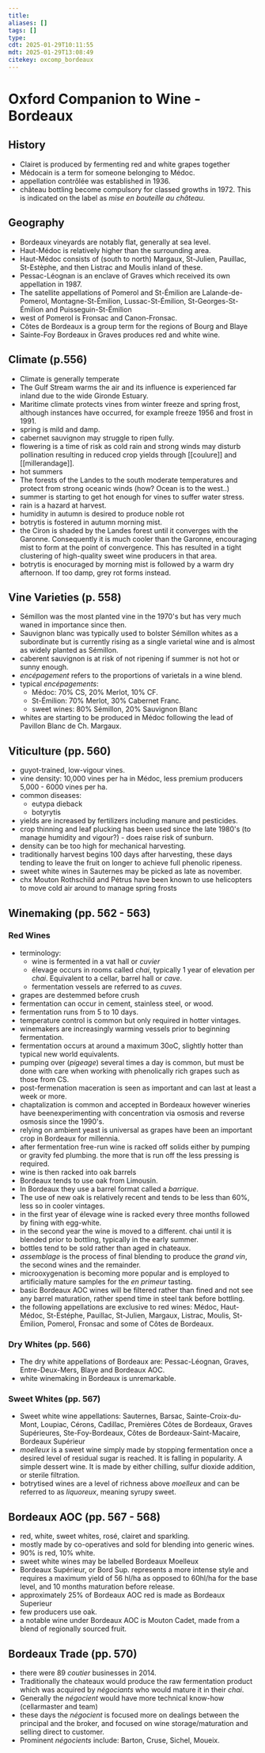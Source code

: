 ```yaml
---
title: 
aliases: []
tags: []
type:
cdt: 2025-01-29T10:11:55
mdt: 2025-01-29T13:08:49
citekey: oxcomp_bordeaux
---
```


# Oxford Companion to Wine - Bordeaux

## History

- Clairet is produced by fermenting red and white grapes together
- Médocain is a term for someone belonging to Médoc.
- appellation contrôlée was established in 1936.
- château bottling become compulsory for classed growths in 1972. This is indicated on the label as *mise en bouteille au château*.

## Geography

- Bordeaux vineyards are notably flat, generally at sea level.
- Haut-Médoc is relatively higher than the surrounding area.
- Haut-Médoc consists of (south to north) Margaux, St-Julien, Pauillac, St-Estèphe, and then Listrac and Moulis inland of these.
- Pessac-Léognan is an enclave of Graves which received its own appellation in 1987.
- The satellite appellations of Pomerol and St-Émilion are Lalande-de-Pomerol, Montagne-St-Émilion, Lussac-St-Émilion, St-Georges-St-Émilion and Puisseguin-St-Émilion
- west of Pomerol is Fronsac and Canon-Fronsac.
- Côtes de Bordeaux is a group term for the regions of Bourg and Blaye
- Sainte-Foy Bordeaux in Graves produces red and white wine.

## Climate (p.556)

- Climate is generally temperate
- The Gulf Stream warms the air and its influence is experienced far inland due to the wide Gironde Estuary.
- Maritime climate protects vines from winter freeze and spring frost, although instances have occurred, for example freeze 1956 and frost in 1991.
- spring is mild and damp.
- cabernet sauvignon may struggle to ripen fully.
- flowering is a time of risk as cold rain and strong winds may disturb pollination resulting in reduced crop yields through [[coulure]] and [[millerandage]].
- hot summers
- The forests of the Landes to the south moderate temperatures and protect from strong oceanic winds (how? Ocean is to the west..)
- summer is starting to get hot enough for vines to suffer water stress.
- rain is a hazard at harvest.
- humidity in autumn is desired to produce noble rot
- botrytis is fostered in autumn morning mist.
- the Ciron is shaded by the Landes forest until it converges with the Garonne. Consequently it is much cooler than the Garonne, encouraging mist to form at the point of convergence. This has resulted in a tight clustering of high-quality sweet wine producers in that area.
- botrytis is enocuraged by morning mist is followed by a warm dry afternoon. If too damp, grey rot forms instead.

## Vine Varieties (p. 558)

- Sémillon was the most planted vine in the 1970's but has very much waned in importance since then.
- Sauvignon blanc was typically used to bolster Sémillon whites as a subordinate but is currently rising as a single varietal wine and is almost as widely planted as Sémillon.
- caberent sauvignon is at risk of not ripening if summer is not hot or sunny enough.
- *encépagement* refers to the proportions of varietals in a wine blend.
- typical *encépagements*:
	- Médoc: 70% CS, 20% Merlot, 10% CF.
	- St-Émilion: 70% Merlot, 30% Cabernet Franc.
	- sweet wines: 80% Sémillon, 20% Sauvignon Blanc
- whites are starting to be produced in Médoc following the lead of Pavillon Blanc de Ch. Margaux.

## Viticulture (pp. 560)

- guyot-trained, low-vigour vines.
- vine density: 10,000 vines per ha in Médoc, less premium producers 5,000 - 6000 vines per ha.
- common diseases:
	- eutypa dieback
	- botyrytis
- yields are increased by fertilizers including manure and pesticides.
- crop thinning and leaf plucking has been used since the late 1980's (to manage humidity and vigour?) - does raise risk of sunburn.
- density can be too high for mechanical harvesting.
- traditionally harvest begins 100 days after harvesting, these days tending to leave the fruit on longer to achieve full phenolic ripeness.
- sweet white wines in Sauternes may be picked as late as november.
- chx Mouton Rothschild and Pétrus have been known to use helicopters to move cold air around to manage spring frosts

## Winemaking (pp. 562 - 563)

### Red Wines

- terminology:
	- wine is fermented in a vat hall or *cuvier*
	- élevage occurs in rooms called *chai*, typically 1 year of elevation per *chai*. Equivalent to a cellar, barrel hall or *cave*.
	- fermentation vessels are referred to as *cuves*.
- grapes are destemmed before crush
- fermentation can occur in cement, stainless steel, or wood.
- fermentation runs from 5 to 10 days.
- temperature control is common but only required in hotter vintages.
- winemakers are increasingly warming vessels prior to beginning fermentation.
- fermentation occurs at around a maximum 30oC, slightly hotter than typical new world equivalents.
- pumping over (*pigeage*) several times a day is common, but must be done with care when working with phenolically rich grapes such as those from CS.
- post-fermenation maceration is seen as important and can last at least a week or more.
- chaptalization is common and accepted in Bordeaux however wineries have beenexperimenting with concentration via osmosis and reverse osmosis since the 1990's.
- relying on ambient yeast is universal as grapes have been an important crop in Bordeaux for millennia.
- after fermentation free-run wine is racked off solids either by pumping or gravity fed plumbing. the more that is run off the less pressing is required.
- wine is then racked into oak barrels
- Bordeaux tends to use oak from Limousin.
- In Bordeaux they use a barrel format called a *barrique*.
- The use of new oak is relatively recent and tends to be less than 60%, less so in cooler vintages.
- in the first year of élevage wine is racked every three months followed by fining with egg-white.
- in the second year the wine is moved to a different. chai until it is blended prior to bottling, typically in the early summer.
- bottles tend to be sold rather than aged in chateaux.
- *assemblage* is the process of final blending to produce the *grand vin*, the second wines and the remainder.
- microoxygenation is becoming more popular and is employed to artificially mature samples for the *en primeur* tasting.
- basic Bordeaux AOC wines will be filtered rather than fined and not see any barrel maturation, rather spend time in steel tank before bottling.
- the following appellations are exclusive to red wines: Médoc, Haut-Médoc, St-Estéphe, Pauillac, St-Julien, Margaux, Listrac, Moulis, St-Émilion, Pomerol, Fronsac and some of Côtes de Bordeaux.

### Dry Whites (pp. 566)

 
- The dry white appellations of Bordeaux are: Pessac-Léognan, Graves, Entre-Deux-Mers, Blaye and Bordeaux AOC.
- white winemaking in Bordeaux is unremarkable.

### Sweet Whites (pp. 567)

- Sweet white wine appellations: Sauternes, Barsac, Sainte-Croix-du-Mont, Loupiac, Cérons, Cadillac, Premières Côtes de Bordeaux, Graves Supérieures, Ste-Foy-Bordeaux, Côtes de Bordeaux-Saint-Macaire, Bordeaux Supérieur
- *moelleux* is a sweet wine simply made by stopping fermentation once a desired level of residual sugar is reached. It is falling in popularity. A simple dessert wine. It is made by either chilling, sulfur dioxide addition, or sterile filtration.
- botrytised wines are a level of richness above *moelleux* and can be referred to as *liquoreux*, meaning syrupy sweet.

## Bordeaux AOC (pp. 567 - 568)

- red, white, sweet whites, rosé, clairet and sparkling.
-  mostly made by co-operatives and sold for blending into generic wines.
- 90% is red, 10% white.
- sweet white wines may be labelled Bordeaux Moelleux
- Bordeaux Supérieur, or Bord Sup. represents a more intense style and requires a maximum yield of 56 hl/ha as opposed to 60hl/ha for the base level, and 10 months maturation before release.
- approximately 25% of Bordeaux AOC red is made as Bordeaux Superieur
- few producers use oak.
- a notable wine under Bordeaux AOC is Mouton Cadet, made from a blend of regionally sourced fruit.

## Bordeaux Trade (pp. 570)

- there were 89 *coutier* businesses in 2014.
- Traditionally the chateaux would produce the raw fermentation product which was acquired by *négociants* who would mature it in their *chai*.
- Generally the *négocient* would have more technical know-how (cellarmaster and team)
- these days the *négocient* is focused more on dealings between the principal and the broker, and focused on wine storage/maturation and selling direct to customer.
- Prominent *négocients* include: Barton, Cruse, Sichel, Moueix.

